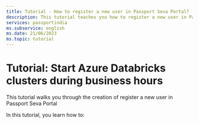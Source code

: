 ```yaml
---
title: Tutorial - How to register a new user in Passport Seva Portal?
description: This tutorial teaches you how to register a new user in Passport Seva Portal.
services: passportindia
ms.subservice: english
ms.date: 21/06/2023
ms.topic: tutorial 
---
```


# Tutorial: Start Azure Databricks clusters during business hours

This tutorial walks you through the creation of register a new user in Passport Seva Portal

In this tutorial, you learn how to:
